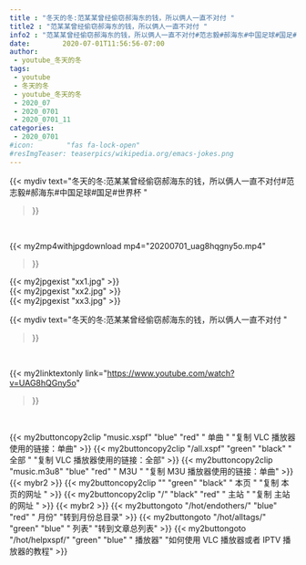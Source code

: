```yaml
---
title : "冬天的冬:范某某曾经偷窃郝海东的钱，所以俩人一直不对付 "
title2 : "范某某曾经偷窃郝海东的钱，所以俩人一直不对付 "
info2 : "范某某曾经偷窃郝海东的钱，所以俩人一直不对付#范志毅#郝海东#中国足球#国足#世界杯 "
date:        2020-07-01T11:56:56-07:00
author:
 - youtube_冬天的冬
tags:
 - youtube
 - 冬天的冬
 - youtube_冬天的冬
 - 2020_07
 - 2020_0701
 - 2020_0701_11
categories:
 - 2020_0701
#icon:        "fas fa-lock-open"
#resImgTeaser: teaserpics/wikipedia.org/emacs-jokes.png
---
```


{{< mydiv text="冬天的冬:范某某曾经偷窃郝海东的钱，所以俩人一直不对付#范志毅#郝海东#中国足球#国足#世界杯 "
>}}
<br>


{{< my2mp4withjpgdownload mp4="20200701_uag8hqgny5o.mp4"
>}}

{{< my2jpgexist "xx1.jpg" >}}<br>
{{< my2jpgexist "xx2.jpg" >}}<br>
{{< my2jpgexist "xx3.jpg" >}}<br>



{{< mydiv text="冬天的冬:范某某曾经偷窃郝海东的钱，所以俩人一直不对付 "
>}}
<br>

{{< my2linktextonly link="https://www.youtube.com/watch?v=UAG8hQGny5o"
>}}


<br>

{{< my2buttoncopy2clip "music.xspf"        "blue"   "red"    " 单曲 "  "复制 VLC 播放器使用的链接：单曲" >}} {{< my2buttoncopy2clip "/all.xspf"         "green"  "black"  " 全部 "  "复制 VLC 播放器使用的链接：全部" >}} {{< my2buttoncopy2clip "music.m3u8"        "blue"   "red"    " M3U  "    "复制 M3U 播放器使用的链接：单曲" >}} {{< mybr2 >}} {{< my2buttoncopy2clip ""                  "green"  "black"  " 本页 "    "复制 本页的网址 " >}} {{< my2buttoncopy2clip "/"                 "black"  "red"    " 主站 "    "复制 主站的网址 " >}} {{< mybr2 >}} {{< my2buttongoto      "/hot/endothers/"   "blue"   "red"    " 月份"   "转到月份总目录" >}} {{< my2buttongoto      "/hot/alltags/"     "green"  "blue"   " 列表"   "转到文章总列表" >}} {{< my2buttongoto      "/hot/helpxspf/"    "green"  "blue"   " 播放器" "如何使用 VLC 播放器或者 IPTV 播放器的教程" >}} 
